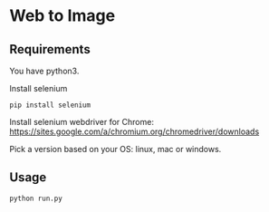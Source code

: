 # Web to Image

## Requirements

You have python3.

Install selenium

```
pip install selenium
```

Install selenium webdriver for Chrome: https://sites.google.com/a/chromium.org/chromedriver/downloads

Pick a version based on your OS: linux, mac or windows.

## Usage

```python
python run.py

```

